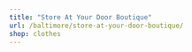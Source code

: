 ```yaml
---
title: "Store At Your Door Boutique"
url: /baltimore/store-at-your-door-boutique/
shop: clothes
---
```


